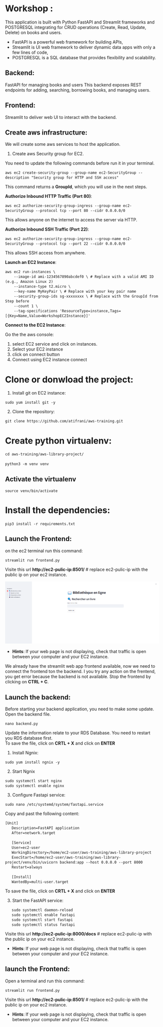 # Workshop :

This application is built with Python FastAPI and Streamlit frameworks and POSTGRESQL  integrating for CRUD operations (Create, Read, Update, Delete) on books and users. 

* FastAPI is a powerful web framework for building APIs, 
* Streamlit is UI web framework to deliver dynamic data apps with only a few lines of code,  
* POSTGRESQL is a SQL database that provides flexibility and scalability.

## Backend: 
FastAPI for managing books and users
This backend exposes REST endpoints for adding, searching, borrowing books, and managing users.

## Frontend: 
Streamlit to deliver web UI to interact with the backend.

## Create aws infrastructure:
We will create some aws services to host the application.

1. Create aws Security group for EC2.

You need to update the following commands before run it in your terminal.

```
aws ec2 create-security-group --group-name ec2-SecurityGroup --description "Security group for HTTP and SSH access"
```

This command returns a **GroupId**, which you will use in the next steps.

**Authorize Inbound HTTP Traffic (Port 80)**:
```
aws ec2 authorize-security-group-ingress --group-name ec2-SecurityGroup --protocol tcp --port 80 --cidr 0.0.0.0/0
```
This allows anyone on the internet to access the server via HTTP.

**Authorize Inbound SSH Traffic (Port 22)**:
```
aws ec2 authorize-security-group-ingress --group-name ec2-SecurityGroup --protocol tcp --port 22 --cidr 0.0.0.0/0
```
This allows SSH access from anywhere.

**Launch an EC2 Instance**:

```
aws ec2 run-instances \
    --image-id ami-1234567890abcdef0 \ # Replace with a valid AMI ID (e.g., Amazon Linux 2)
    --instance-type t2.micro \
    --key-name MyKeyPair \ # Replace with your key pair name
    --security-group-ids sg-xxxxxxxx \ # Replace with the GroupId from Step before
    --count 1 \
    --tag-specifications 'ResourceType=instance,Tags=[{Key=Name,Value=WorkshopEC2Instance}]'
```

**Connect to the EC2 Instance**:

Go the the aws console:
1. select EC2 service and click on instances.
2. Select your EC2 instance
3. click on connect button
4. Connect using EC2 instance connect


# Clone or donwload the project:

1. Install git on EC2 instance:

```
sudo yum install git -y
```

2. Clone the repository:

```
git clone https://github.com/atifrani/aws-training.git
```

# Create python virtualenv:

```
cd aws-training/aws-library-project/

python3 -m venv venv

```

## Activate the virtualenv

```
source venv/bin/activate 
```

# Install the dependencies:

```
pip3 install -r requirements.txt
```

## Launch the Frontend:

on the ec2 terminal run this command:

```
streamlit run frontend.py
```
Visite this url **http://ec2-pulic-ip:8501/**  # replace ec2-pulic-ip with the public ip on your ec2 instance.

![alt text](images/frontend.png)

* **Hints**:
If your web page is not displaying, check that traffic is open between your computer and your EC2 instance.


We already have the streamlit web app frontend available, now we need to connect the frontend ton the backend.
I you try any action on the frentend, you get error because the backend is not available.
Stop the frontend by clicking on **CTRL + C**.

## Launch the backend:

Before starting your backend application, you need to make some update.
Open the backend file.

```
nano backend.py
```
Update the information relate to your RDS Database. You need to restart you RDS database first.  
To save the file, click on **CRTL + X** and click on **ENTER**

1. Install Ngnix:

```
sudo yum install ngnix -y
```

2. Start Ngnix
```
sudo systemctl start nginx
sudo systemctl enable nginx
```

3. Configure Fastapi service:

```
sudo nano /etc/systemd/system/fastapi.service
```

Copy and past the following content:

```
[Unit]
   Description=FastAPI application
   After=network.target

   [Service]
   User=ec2-user
   WorkingDirectory=/home/ec2-user/aws-training/aws-library-project
   ExecStart=/home/ec2-user/aws-training/aws-library-project/venv/bin/uvicorn backend:app --host 0.0.0.0 --port 8000
   Restart=always

   [Install]
   WantedBy=multi-user.target
```

To save the file, click on **CRTL + X** and click on **ENTER**

3. Start the FastAPI service:

```
   sudo systemctl daemon-reload
   sudo systemctl enable fastapi
   sudo systemctl start fastapi
   sudo systemctl status fastapi

```

Visite this url **http://ec2-pulic-ip:8000/docs**  # replace ec2-pulic-ip with the public ip on your ec2 instance.

* **Hints**:
If your web page is not displaying, check that traffic is open between your computer and your EC2 instance.

## launch the Frontend:

Open a terminal and run this command:

```
streamlit run frontend.py
```

Visite this url **http://ec2-pulic-ip:8501/**  # replace ec2-pulic-ip with the public ip on your ec2 instance.

* **Hints**:
If your web page is not displaying, check that traffic is open between your computer and your EC2 instance.